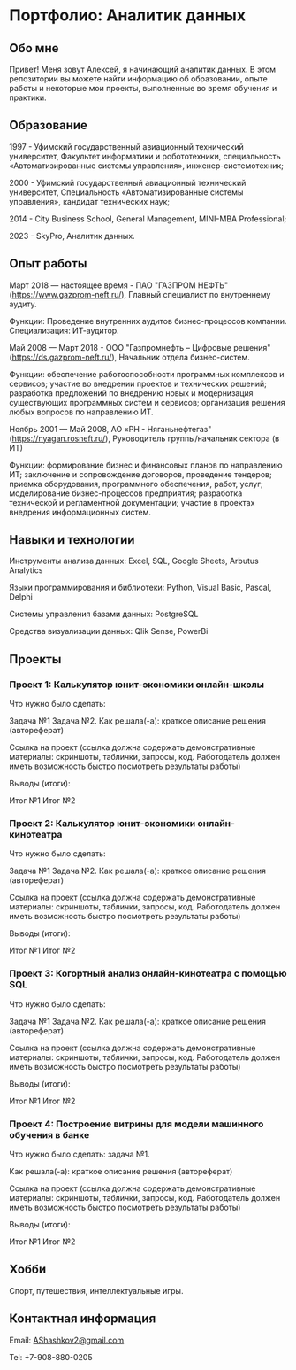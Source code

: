 # Портфолио: Аналитик данных

## Обо мне

Привет! Меня зовут Алексей, я начинающий аналитик данных. В этом репозитории вы можете найти информацию об образовании, опыте работы и некоторые мои проекты, выполненные во время обучения и практики.

## Образование

1997 - Уфимский государственный авиационный технический университет, Факультет информатики и робототехники, специальность «Автоматизированные системы управления», инженер-системотехник;

2000 - Уфимский государственный авиационный технический университет, Специальность «Автоматизированные системы управления», кандидат технических наук;


2014 - City Business School, General Management, MINI-MBA Professional;

2023 - SkyPro, Аналитик данных.

## Опыт работы

Март 2018 — настоящее время - ПАО "ГАЗПРОМ НЕФТЬ" (https://www.gazprom-neft.ru/), Главный специалист по внутреннему аудиту.

Функции: Проведение внутренних аудитов бизнес-процессов компании. Специализация: ИТ-аудитор.

Май 2008 — Март 2018 - ООО "Газпромнефть – Цифровые решения" (https://ds.gazprom-neft.ru/), Начальник отдела бизнес-систем.

Функции: обеспечение работоспособности программных комплексов и сервисов; участие во внедрении проектов и технических решений; разработка предложений по внедрению новых и модернизация существующих программных систем и сервисов; организация решения любых вопросов по направлению ИТ.

Ноябрь 2001 — Май 2008, АО «РН - Няганьнефтегаз" (https://nyagan.rosneft.ru/), Руководитель группы/начальник сектора (в ИТ)

Функции: формирование бизнес и финансовых планов по направлению ИТ; заключение и сопровождение договоров, проведение тендеров; приемка оборудования, программного обеспечения, работ, услуг; моделирование бизнес-процессов предприятия; разработка технической и регламентной документации; участие в проектах внедрения информационных систем.

## Навыки и технологии

Инструменты анализа данных: Excel, SQL, Google Sheets, Arbutus Analytics

Языки программирования и библиотеки: Python, Visual Basic, Pascal, Delphi

Системы управления базами данных: PostgreSQL

Средства визуализации данных:  Qlik Sense, PowerBi

## Проекты

### Проект 1: Калькулятор юнит-экономики онлайн-школы

Что нужно было сделать:

Задача №1
Задача №2.
Как решала(-а): краткое описание решения (автореферат)

Ссылка на проект (ссылка должна содержать демонстративные материалы: скриншоты, таблички, запросы, код. Работодатель должен иметь возможность быстро посмотреть результаты работы)

Выводы (итоги):

Итог №1
Итог №2

### Проект 2: Калькулятор юнит-экономики онлайн-кинотеатра

Что нужно было сделать:

Задача №1
Задача №2.
Как решала(-а): краткое описание решения (автореферат)

Ссылка на проект (ссылка должна содержать демонстративные материалы: скриншоты, таблички, запросы, код. Работодатель должен иметь возможность быстро посмотреть результаты работы)

Выводы (итоги):

Итог №1
Итог №2


### Проект 3: Когортный анализ онлайн-кинотеатра с помощью SQL

Что нужно было сделать:

Задача №1
Задача №2.
Как решала(-а): краткое описание решения (автореферат)

Ссылка на проект (ссылка должна содержать демонстративные материалы: скриншоты, таблички, запросы, код. Работодатель должен иметь возможность быстро посмотреть результаты работы)

Выводы (итоги):

Итог №1
Итог №2

### Проект 4: Построение витрины для модели машинного обучения в банке

Что нужно было сделать: задача №1.

Как решала(-а): краткое описание решения (автореферат)

Ссылка на проект (ссылка должна содержать демонстративные материалы: скриншоты, таблички, запросы, код. Работодатель должен иметь возможность быстро посмотреть результаты работы)

Выводы (итоги):

Итог №1
Итог №2

## Хобби

Спорт, путешествия, интеллектуальные игры.

## Контактная информация

Email: AShashkov2@gmail.com

Tel: +7-908-880-0205
